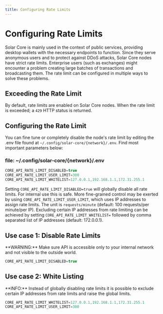 ```yaml
---
title: Configuring Rate Limits
---
```


# Configuring Rate Limits

Solar Core is mainly used in the context of public services, providing desktop wallets with the necessary endpoints to function. Since they serve anonymous users and to protect against DDoS attacks, Solar Core nodes have strict rate limits. Enterprise users (such as exchanges) might encounter a problem creating large batches of transactions and broadcasting them. The rate limit can be configured in multiple ways to solve these problems.

## Exceeding the Rate Limit <a id="exceeding-the-rate-limit"></a>

By default, rate limits are enabled on Solar Core nodes. When the rate limit is exceeded; a `429` HTTP status is returned.

## Configuring the Rate Limit <a id="configuring-the-rate-limit"></a>

You can fine tune or completely disable the node's rate limit by editing the .env file found at `~/.config/solar-core/{network}/.env`. Find most important parameters below:

### file: ~/.config/solar-core/{network}/.env <a id="file-config-solar-core-network-env"></a>

```javascript
CORE_API_RATE_LIMIT_DISABLED=true
CORE_API_RATE_LIMIT_USER_LIMIT=300
CORE_API_RATE_LIMIT_WHITELIST=127.0.0.1,192.168.1.1,172.31.255.1
```

Setting `CORE_API_RATE_LIMIT_DISABLED=true` will globally disable all rate limits. For internal use this is safe. More fine-grained control may be exerted by using `CORE_API_RATE_LIMIT_USER_LIMIT`, which uses IP addresses to assign rate limits. The unit is `requests/minute` (default: 100 requests/per minute/per IP).
Excluding certain IP addresses from rate limiting can be achieved by setting `CORE_API_RATE_LIMIT_WHITELIST=` followed by comma separated list of IP addresses (default: 172.0.0.1).

## Use case 1: Disable Rate Limits  <a id="disable-rate-limits"></a>

<x-alert type="warning">
**WARNING:** Make sure API is accessible only to your internal network and not visible to the outside world.
</x-alert>

```javascript
CORE_API_RATE_LIMIT_DISABLED=true
```

## Use case 2: White Listing  <a id="white-listing"></a>

<x-alert type="info">
**INFO:** Instead of globally disabling rate limits it is possible to exclude certain IP addresses from rate limits and raise the global limits.
</x-alert>

```javascript
CORE_API_RATE_LIMIT_WHITELIST=127.0.0.1,192.168.1.1,172.31.255.1
CORE_API_RATE_LIMIT_USER_LIMIT=300
```
